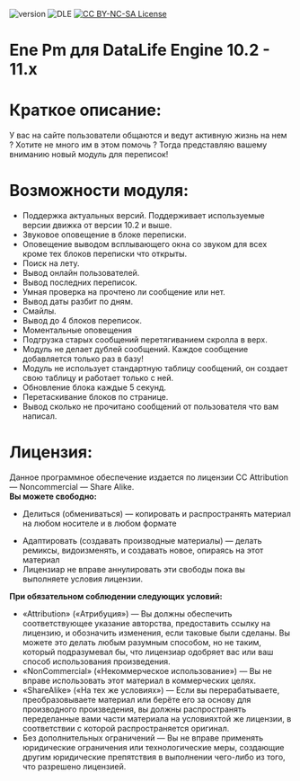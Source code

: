![version](https://img.shields.io/badge/version-1.0-red.svg?style=flat-square "Version")
![DLE](https://img.shields.io/badge/DLE-10.2_--_11.x_(UTF--8)-green.svg?style=flat-square "DLE Version")
[![CC BY-NC-SA License](https://img.shields.io/badge/license-CC_BY--NC--SA_3.0-blue.svg?style=flat-square)](https://github.com/Gameerr/Ene-Pm/blob/master/LICENSE)

# Ene Pm для DataLife Engine 10.2 - 11.x

# Краткое описание:
У вас на сайте пользователи общаются и ведут активную жизнь на нем ? Хотите не много им в этом помочь ? Тогда представляю вашему вниманию новый модуль для переписок!

# Возможности модуля:
- Поддержка актуальных версий. Поддерживает используемые версии движка от версии 10.2 и выше.
- Звуковое оповещение в блоке переписки.
- Оповещение выводом всплывающего окна со звуком для всех кроме тех блоков переписки что открыты.
- Поиск на лету.
- Вывод онлайн пользователей.
- Вывод последних переписок.
- Умная проверка на прочтено ли сообщение или нет.
- Вывод даты разбит по дням.
- Смайлы.
- Вывод до 4 блоков переписок.
- Моментальные оповещения
- Подгрузка старых сообщений перетягиванием скролла в верх.
- Модуль не делает дублей сообщений. Каждое сообщение добавляется только раз в базу!
- Модуль не использует стандартную таблицу сообщений, он создает свою таблицу и работает только с ней.
- Обновление блока каждые 5 секунд.
- Перетаскивание блоков по странице.
- Вывод сколько не прочитано сообщений от пользователя что вам написал.

# Лицензия:
Данное программное обеспечение издается по лицензии CC Attribution — Noncommercial — Share Alike.<br/>
<b>Вы можете свободно:</b><ul><li>Делиться (обмениваться) — копировать и распространять материал на любом носителе и в любом формате</li>
<li>Адаптировать (создавать производные материалы) — делать ремиксы, видоизменять, и создавать новое, опираясь на этот материал</li>
<li>Лицензиар не вправе аннулировать эти свободы пока вы выполняете условия лицензии.</li>
</ul>
<b>При обязательном соблюдении следующих условий:</b><ul>
<li>«Attribution» («Атрибуция») — Вы должны обеспечить соответствующее указание авторства, предоставить ссылку на лицензию, и обозначить изменения, если таковые были сделаны. Вы можете это делать любым разумным способом, но не таким, который подразумевал бы, что лицензиар одобряет вас или ваш способ использования произведения.</li>
<li>«NonCommercial» («Некоммерческое использование») — Вы не вправе использовать этот материал в коммерческих целях.</li>
<li>«ShareAlike» («На тех же условиях») — Если вы перерабатываете, преобразовываете материал или берёте его за основу для производного произведения, вы должны распространять переделанные вами части материала на условияхтой же лицензии, в соответствии с которой распространяется оригинал.</li>
<li>Без дополнительных ограничений — Вы не вправе применять юридические ограничения или технологические меры, создающие другим юридические препятствия в выполнении чего-либо из того, что разрешено лицензией.</li>
</ul>
